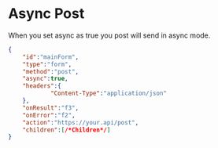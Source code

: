 # Async Post

When you set async as true you post will send in async mode.

```json
{
    "id":"mainForm",
    "type":"form",
    "method":"post",
    "async":true,
    "headers":{
            "Content-Type":"application/json"
    },
    "onResult":"f3",
    "onError":"f2",
    "action":"https://your.api/post",
    "children":[/*Children*/]
}
```

